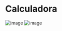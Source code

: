 # Calculadora

![image](https://github.com/user-attachments/assets/d8a94780-0bd1-4e80-a3cb-485fefa1a928)
![image](https://github.com/user-attachments/assets/cebaa260-353e-4458-9918-71d9513ff9d8)

